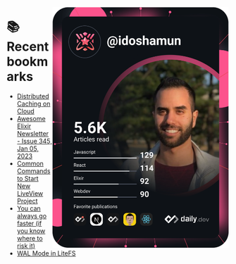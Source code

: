 <a href="https://app.daily.dev/idoshamun"><img src="https://raw.githubusercontent.com/idoshamun/idoshamun/devcard/devcard.svg" align='right' width="400" alt="Ido Shamun's Dev Card"/></a>

# 📚 Recent bookmarks
<!-- BOOKMARKS:START -->
- [Distributed Caching on Cloud](https://app.daily.dev/posts/Aho614gqa?utm_source=rss&utm_medium=bookmarks&utm_campaign=28849d86070e4c099c877ab6837c61f0)
- [Awesome Elixir Newsletter - Issue 345, Jan 05, 2023](https://app.daily.dev/posts/lfHaVwxXw?utm_source=rss&utm_medium=bookmarks&utm_campaign=28849d86070e4c099c877ab6837c61f0)
- [Common Commands to Start New LiveView Project](https://app.daily.dev/posts/3d0LG3nkZ?utm_source=rss&utm_medium=bookmarks&utm_campaign=28849d86070e4c099c877ab6837c61f0)
- [You can always go faster &lpar;if you know where to risk it&rpar;](https://app.daily.dev/posts/lcyYX4mtp?utm_source=rss&utm_medium=bookmarks&utm_campaign=28849d86070e4c099c877ab6837c61f0)
- [WAL Mode in LiteFS](https://app.daily.dev/posts/8GSv1lDHY?utm_source=rss&utm_medium=bookmarks&utm_campaign=28849d86070e4c099c877ab6837c61f0)
<!-- BOOKMARKS:END -->
